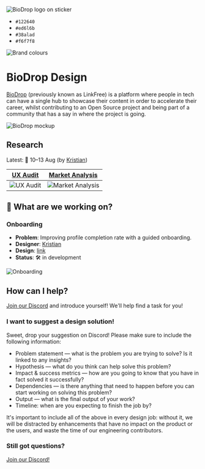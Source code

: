 ![BioDrop logo on sticker](https://github.com/EddieHubCommunity/BioDrop/assets/624760/31adec45-3dc3-4353-b37a-9b316a217261)

- `#122640`
- `#ed6l6b`
- `#38alad`
- `#f6f7f8`

![Brand colours](https://github.com/EddieHubCommunity/BioDropDesign/assets/624760/5247ac5d-2788-4f10-95fb-d5f2a99eb04d)

# BioDrop Design

[BioDrop](https://github.com/EddieHubCommunity/LinkFree) (previously known as LinkFree) is a platform where people in tech can have a single hub to showcase their content in order to accelerate their career, whilst contributing to an Open Source project and being part of a community that has a say in where the project is going.

![BioDrop mockup](https://github.com/EddieHubCommunity/BioDropDesign/assets/22578094/766d0dfa-9ce9-440e-9205-74e8c6d3ccc9)


## Research
Latest: 📆 10–13 Aug (by [Kristian](https://github.com/sirkotsky))

|[UX Audit](https://www.figma.com/file/R3T0OfvLPf21vqcd9XqXdO/LinkFree-Audit-%2B-Competitors?type=whiteboard&node-id=56-81&t=SoTkKF4BEmtZjxFb-4)|[Market Analysis](https://www.figma.com/file/R3T0OfvLPf21vqcd9XqXdO/LinkFree-Audit-%2B-Competitors?type=whiteboard&node-id=56-82&t=SoTkKF4BEmtZjxFb-4)|
|-|-|
|![UX Audit](https://github.com/EddieHubCommunity/BioDropDesign/assets/22578094/35bc5929-ef2e-41d8-932d-87710fa05800)|![Market Analysis](https://github.com/EddieHubCommunity/BioDropDesign/assets/22578094/d8b52e40-20ac-4490-b16c-0322857751eb)|

## 🚧 What are we working on?

### Onboarding
- **Problem**: Improving profile completion rate with a guided onboarding.
- **Designer**: [Kristian](https://github.com/sirkotsky)
- **Design**: [link](https://www.figma.com/file/R3T0OfvLPf21vqcd9XqXdO/LinkFree-Audit-%2B-Competitors?type=whiteboard&node-id=241-1499&t=SoTkKF4BEmtZjxFb-4)
- **Status**: 🛠️ in development

![Onboarding](https://github.com/EddieHubCommunity/BioDropDesign/assets/22578094/f4ecb1a0-934d-458a-b9e2-b8f32f6bfc0d)

## How can I help?

<a href="https://discord.gg/AHJYdfQAPM">Join our Discord</a> and introduce yourself! We'll help find a task for you!

### I want to suggest a design solution!

Sweet, drop your suggestion on Discord! Please make sure to include the following information:
- Problem statement — what is the problem you are trying to solve? Is it linked to any insights? 
- Hypothesis — what do you think can help solve this problem?
- Impact & success metrics — how are you going to know that you have in fact solved it successfully?
- Dependencies — is there anything that need to happen before you can start working on solving this problem?
- Output — what is the final output of your work? 
- Timeline: when are you expecting to finish the job by? 

It's important to include all of the above in every design job: without it, we will be distracted by enhancements that have no impact on the product or the users, and waste the time of our engineering contributors. 

### Still got questions?

<a href="https://discord.gg/AHJYdfQAPM">Join our Discord!</a> 
